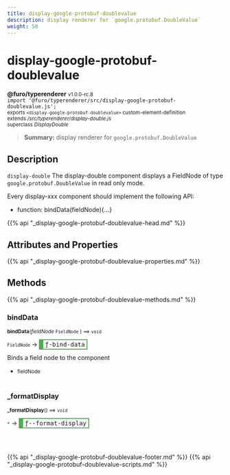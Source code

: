 ```yaml
---
title: display-google-protobuf-doublevalue
description: display renderer for `google.protobuf.DoubleValue`
weight: 50
---
```


# display-google-protobuf-doublevalue
**@furo/typerenderer** <small>v1.0.0-rc.8</small>
<br>`import '@furo/typerenderer/src/display-google-protobuf-doublevalue.js';`<small>
<br>exports `<display-google-protobuf-doublevalue>` custom-element-definition
<br>extends */src/typerenderer/display-double.js*
<br>superclass *DisplayDouble*</small>

> **Summary:** display renderer for `google.protobuf.DoubleValue`

## Description

`display-double`
The display-double component displays a FieldNode of type `google.protobuf.DoubleValue` in read only mode.

Every display-xxx component should implement the following API:
- function: bindData(fieldNode){...}

{{% api "_display-google-protobuf-doublevalue-head.md" %}}

## Attributes and Properties
{{% api "_display-google-protobuf-doublevalue-properties.md" %}}






## Methods
{{% api "_display-google-protobuf-doublevalue-methods.md" %}}


### **bindData**
<small>**bindData**(*fieldNode* `FieldNode` ) ⟹ `void`</small>

<small>`FieldNode` </small> →
<span  style="border-width:2px 2px 2px 10px; border-style: solid;border-color:  rgb(76, 175, 80);font-family:monospace; padding:2px 4px;">ƒ-bind-data</span>

Binds a field node to the component

- <small>fieldNode </small>
<br><br>

### **_formatDisplay**
<small>**_formatDisplay**() ⟹ `void`</small>

<small>`*`</small> →
<span  style="border-width:2px 2px 2px 10px; border-style: solid;border-color:  rgb(76, 175, 80);font-family:monospace; padding:2px 4px;">ƒ--format-display</span>



<br><br>





{{% api "_display-google-protobuf-doublevalue-footer.md" %}}
{{% api "_display-google-protobuf-doublevalue-scripts.md" %}}
